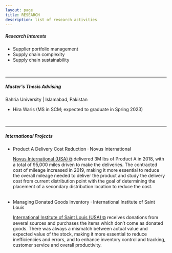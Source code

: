 ```yaml
---
layout: page
title: RESEARCH
description: list of research activities
---
```


<h5>Research Interests</h5>
<ul>
<li>Supplier portfolio management</li>
<li>Supply chain complexity</li>
<li>Supply chain sustainability</li>
</ul>

<br/>

---

<h5>Master's Thesis Advising</h5>
Bahria University | Islamabad, Pakistan
<ul>
  <li>Hira Waris (MS in SCM; expected to graduate in Spring 2023)</li>
</ul>

<br/>

---

<h5>International Projects</h5>
<ul>
<li>Product A Delivery Cost Reduction · Novus International</li>
<div class="summary"><p><a href="http://www.novusint.com" target="_blank" rel="noopener noreferrer">Novus International (USA) &#x29c9;</a> delivered 3M lbs of Product A in 2018, with a total of 95,000 miles driven to make the deliveries. The contracted cost of mileage increased in 2019, making it more essential to reduce the overall mileage needed to deliver the product and study the delivery cost from current distribution point with the goal of determining the placement of a secondary distribution location to reduce the cost.</p></div>
<br/>
<li>Managing Donated Goods Inventory · International Institute of Saint Louis</li>
<div class="summary"><p><a href="https://www.iistl.org" target="_blank" rel="noopener noreferrer">International Institute of Saint Louis (USA) &#x29c9;</a> receives donations from several sources and purchases the items which don’t come as donated goods. There was always a mismatch between actual value and expected value of the stock, making it more essential to reduce inefficiencies and errors, and to enhance inventory control and tracking, customer service and overall productivity.</p></div>
</ul>
